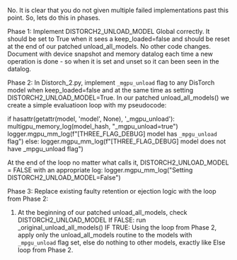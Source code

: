 No. It is clear that you do not given multiple failed implementations past this point. So, lets do this in phases. 

Phase 1: Implement DISTORCH2_UNLOAD_MODEL Global correctly. It should be set to True when it sees a keep_loaded=false and should be reset at the end of our patched unload_all_models. No other code changes. Document with device snapshot and memory datalog each time a new operation is done - so when it is set and unset so it can been seen in the datalog.

Phase 2: In Distorch_2.py, implement `_mgpu_unload` flag to any DisTorch model when keep_loaded=false and at the same time as setting DISTORCH2_UNLOAD_MODEL=True. In our patched unload_all_models() we create a simple evaluatioon loop with my pseudocode:

if hasattr(getattr(model, 'model', None), '_mgpu_unload'):
    multigpu_memory_log(model_hash, "_mgpu_unload=true")
    logger.mgpu_mm_log(f"[THREE_FLAG_DEBUG] model has `_mpgu_unload` flag")
else:
    logger.mgpu_mm_log(f"[THREE_FLAG_DEBUG] model does not have _mpgu_unload flag")

At the end of the loop no matter what calls it, DISTORCH2_UNLOAD_MODEL = FALSE with an appropriate log:
    logger.mgpu_mm_log("Setting DISTORCH2_UNLOAD_MODEL=False")

Phase 3: Replace existing faulty retention or ejection logic with the loop from Phase 2:

1. At the beginning of our patched unload_all_models, check DISTORCH2_UNLOAD_MODEL
    If FALSE: run _original_unload_all_models()
    IF  TRUE: Using the loop from Phase 2, apply only the unload_all_models routine to the models with `_mpgu_unload` flag set, else do nothing to other models, exactly like Else loop from Phase 2.  
